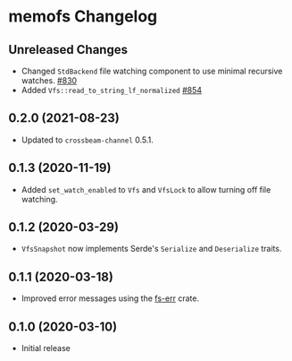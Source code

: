 # memofs Changelog

## Unreleased Changes
* Changed `StdBackend` file watching component to use minimal recursive watches. [#830]
* Added `Vfs::read_to_string_lf_normalized` [#854]

[#830]: https://github.com/rojo-rbx/rojo/pull/830
[#854]: https://github.com/rojo-rbx/rojo/pull/854

## 0.2.0 (2021-08-23)
* Updated to `crossbeam-channel` 0.5.1.

## 0.1.3 (2020-11-19)
* Added `set_watch_enabled` to `Vfs` and `VfsLock` to allow turning off file watching.

## 0.1.2 (2020-03-29)
* `VfsSnapshot` now implements Serde's `Serialize` and `Deserialize` traits.

## 0.1.1 (2020-03-18)
* Improved error messages using the [fs-err](https://crates.io/crates/fs-err) crate.

## 0.1.0 (2020-03-10)
* Initial release
